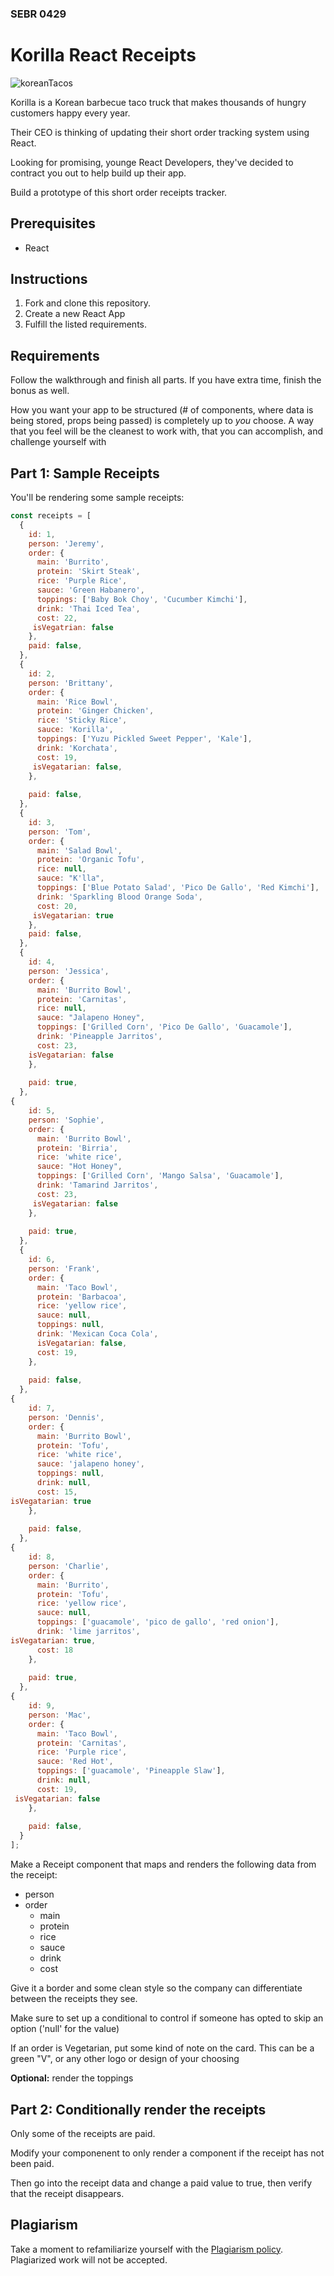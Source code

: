 ### SEBR 0429

# Korilla React Receipts

![koreanTacos](https://www.foodnetwork.com/content/dam/images/food/fullset/2014/4/16/0/DV1906H_Korean-Bulgogi-Taco-Recipe_s4x3.jpg)



Korilla is a Korean barbecue taco truck that makes thousands of hungry customers
happy every year.

Their CEO is thinking of updating their short order tracking system using React.

Looking for promising, younge React Developers, they've decided to contract you out to help build up their app.

Build a prototype of this short order receipts tracker.

## Prerequisites

- React

## Instructions

1. Fork and clone this repository.
1. Create a new React App
1. Fulfill the listed requirements.

## Requirements

Follow the walkthrough and finish all parts. If you have extra time, finish the
bonus as well.

How you want your app to be structured (# of components, where data is being stored, props being passed) is completely up to *you* choose. A way that you feel will be the cleanest to work with, that you can accomplish, and challenge yourself with


## Part 1: Sample Receipts

You'll be rendering some sample receipts:

```js
const receipts = [
  {
    id: 1,
    person: 'Jeremy',
    order: {
      main: 'Burrito',
      protein: 'Skirt Steak',
      rice: 'Purple Rice',
      sauce: 'Green Habanero',
      toppings: ['Baby Bok Choy', 'Cucumber Kimchi'],
      drink: 'Thai Iced Tea',
      cost: 22,
     isVegatrian: false
    },
    paid: false,
  },
  {
    id: 2,
    person: 'Brittany',
    order: {
      main: 'Rice Bowl',
      protein: 'Ginger Chicken',
      rice: 'Sticky Rice',
      sauce: 'Korilla',
      toppings: ['Yuzu Pickled Sweet Pepper', 'Kale'],
      drink: 'Korchata',
      cost: 19,
     isVegatarian: false,
    },
    
    paid: false,
  },
  {
    id: 3,
    person: 'Tom',
    order: {
      main: 'Salad Bowl',
      protein: 'Organic Tofu',
      rice: null,
      sauce: "K'lla",
      toppings: ['Blue Potato Salad', 'Pico De Gallo', 'Red Kimchi'],
      drink: 'Sparkling Blood Orange Soda',
      cost: 20,
     isVegatarian: true
    },
    paid: false,
  },
  {
    id: 4,
    person: 'Jessica',
    order: {
      main: 'Burrito Bowl',
      protein: 'Carnitas',
      rice: null,
      sauce: "Jalapeno Honey",
      toppings: ['Grilled Corn', 'Pico De Gallo', 'Guacamole'],
      drink: 'Pineapple Jarritos',
      cost: 23,
    isVegatarian: false
    },
    
    paid: true,
  },
{
    id: 5,
    person: 'Sophie',
    order: {
      main: 'Burrito Bowl',
      protein: 'Birria',
      rice: 'white rice',
      sauce: "Hot Honey",
      toppings: ['Grilled Corn', 'Mango Salsa', 'Guacamole'],
      drink: 'Tamarind Jarritos',
      cost: 23,
     isVegatarian: false
    },
    
    paid: true,
  },
  {
    id: 6,
    person: 'Frank',
    order: {
      main: 'Taco Bowl',
      protein: 'Barbacoa',
      rice: 'yellow rice',
      sauce: null,
      toppings: null,
      drink: 'Mexican Coca Cola',
      isVegatarian: false,
      cost: 19,
    },
    
    paid: false,
  },
{
    id: 7,
    person: 'Dennis',
    order: {
      main: 'Burrito Bowl',
      protein: 'Tofu',
      rice: 'white rice',
      sauce: 'jalapeno honey',
      toppings: null,
      drink: null,
      cost: 15,
isVegatarian: true
    },
    
    paid: false,
  },
{
    id: 8,
    person: 'Charlie',
    order: {
      main: 'Burrito',
      protein: 'Tofu',
      rice: 'yellow rice',
      sauce: null,
      toppings: ['guacamole', 'pico de gallo', 'red onion'],
      drink: 'lime jarritos',
isVegatarian: true,
      cost: 18
    },
    
    paid: true,
  },
{
    id: 9,
    person: 'Mac',
    order: {
      main: 'Taco Bowl',
      protein: 'Carnitas',
      rice: 'Purple rice',
      sauce: 'Red Hot',
      toppings: ['guacamole', 'Pineapple Slaw'],
      drink: null,
      cost: 19,
 isVegatarian: false
    },
   
    paid: false,
  }
];
```

Make a Receipt component that maps and renders the following data from the receipt:

- person
- order
  - main
  - protein
  - rice
  - sauce
  - drink
  - cost
 
Give it a border and some clean style so the company can differentiate between the receipts they see.

Make sure to set up a conditional to control if someone has opted to skip an option ('null' for the value)

If an order is Vegetarian, put some kind of note on the card. This can be a green "V", or any other logo or design of your choosing

**Optional:** render the toppings


## Part 2: Conditionally render the receipts

Only some of the receipts are paid.

Modify your componenent to only render a component if the receipt
has not been paid.

Then go into the receipt data and change a paid value to true, then verify that
the receipt disappears.



## Plagiarism

Take a moment to refamiliarize yourself with the
[Plagiarism policy](https://git.generalassemb.ly/DC-WDI/Administrative/blob/master/plagiarism.md).
Plagiarized work will not be accepted.
